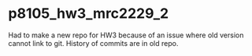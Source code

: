 # p8105_hw3_mrc2229_2
Had to make a new repo for HW3 because of an issue where old version cannot link to git. History of commits are in old repo.
